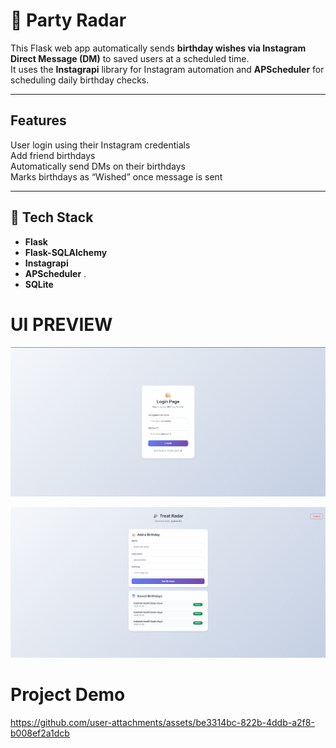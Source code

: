 # 🎂 Party Radar

This Flask web app automatically sends **birthday wishes via Instagram Direct Message (DM)** to saved users at a scheduled time.  
It uses the **Instagrapi** library for Instagram automation and **APScheduler** for scheduling daily birthday checks.

---

##  Features

 User login using their Instagram credentials  
 Add friend birthdays  
 Automatically send DMs on their birthdays  
 Marks birthdays as “Wished” once message is sent  


---

## 🧩 Tech Stack

- **Flask** 
- **Flask-SQLAlchemy**  
- **Instagrapi**  
- **APScheduler** .  
-  **SQLite** 

# UI PREVIEW
![alt text](image.png)

![alt text](image-1.png)

# Project Demo
https://github.com/user-attachments/assets/be3314bc-822b-4ddb-a2f8-b008ef2a1dcb
